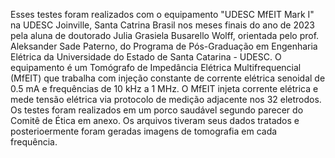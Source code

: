 Esses testes foram realizados com o equipamento "UDESC MfEIT Mark I" na UDESC Joinville, Santa Catrina Brasil nos meses finais do ano de 2023 pela aluna de doutorado Julia Grasiela Busarello Wolff, orientada pelo prof. Aleksander Sade Paterno, do Programa de Pós-Graduação em Engenharia Elétrica da Universidade do Estado de Santa Catarina - UDESC.
O equipamento é um Tomógrafo de Impedância Elétrica Multifrequencial (MfEIT) que trabalha com injeção constante de corrente elétrica senoidal de 0.5 mA e frequências de 10 kHz a 1 MHz. O MfEIT injeta corrente elétrica e mede tensão elétrica via protocolo de medição adjacente nos 32 eletrodos.
Os testes foram realizados em um porco saudável segundo parecer do Comitê de Ética em anexo. Os arquivos tiveram seus dados tratados e posterioermente foram geradas imagens de tomografia em cada frequência.
